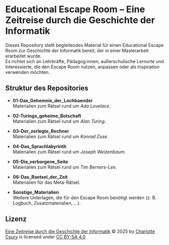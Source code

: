 # Educational Escape Room – Eine Zeitreise durch die Geschichte der Informatik
Dieses Repository stellt begleitendes Material für einen Educational Escape Room zur Geschichte der Informatik bereit, der in einer Masterarbeit erarbeitet wurde.  
Es richtet sich an Lehrkräfte, Pädagog:innen, außerschulische Lernorte und Interessierte, die den Escape Room nutzen, anpassen oder als Inspiration verwenden möchten.

## Struktur des Repositories

- **01-Das\_Gehemnis\_der\_Lochbaender**  
  Materialien zum Rätsel rund um *Ada Lovelace*.  

- **02-Turings\_geheime\_Botschaft**  
  Materialien zum Rätsel rund um *Alan Turing*.  

- **03-Der\_zerlegte\_Rechner**  
  Materialien zum Rätsel rund um *Konrad Zuse*.  

- **04-Das\_Sprachlabyrinth**  
  Materialien zum Rätsel rund um *Joseph Weizenbaum*.  

- **05-Die\_verborgene\_Seite**  
  Materialien zum Rätsel rund um *Tim Berners-Lee*.  

- **06-Das\_Raetsel\_der\_Zeit**  
  Materialien für das Meta-Rätsel.  

- **Sonstige\_Materialien**  
  Weitere Unterlagen, die für den Escape Room benötigt werden (z. B. Logbuch, Zusatzmaterialien, ...).

## Lizenz




<a href="https://github.com/lotttte/Das-Raetsel-der-Zeit">Eine Zeitreise durch die Geschichte der Informatik</a> © 2025 by <a href="https://creativecommons.org">Charlotte Csury</a> is licensed under <a href="https://creativecommons.org/licenses/by-sa/4.0/">CC BY-SA 4.0</a><img src="https://mirrors.creativecommons.org/presskit/icons/cc.svg" alt="" style="max-width: 1em;max-height:1em;margin-left: .2em;"><img src="https://mirrors.creativecommons.org/presskit/icons/by.svg" alt="" style="max-width: 1em;max-height:1em;margin-left: .2em;"><img src="https://mirrors.creativecommons.org/presskit/icons/sa.svg" alt="" style="max-width: 1em;max-height:1em;margin-left: .2em;">